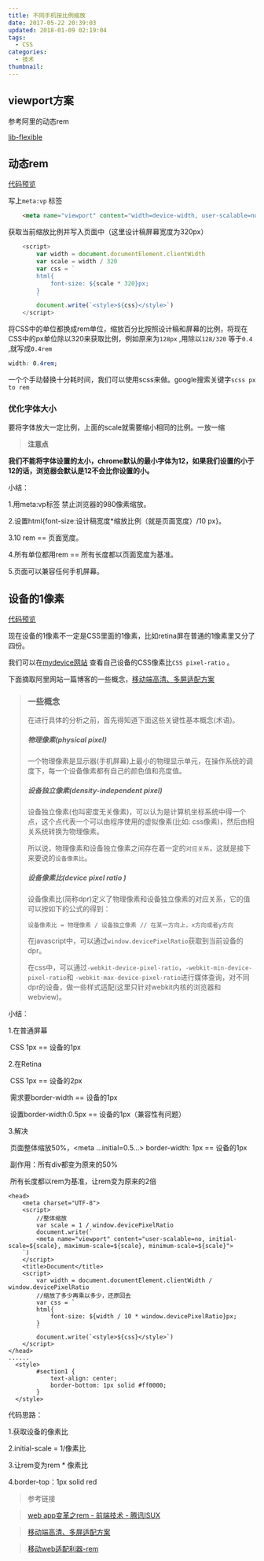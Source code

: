 ```yaml
---
title: 不同手机按比例缩放
date: 2017-05-22 20:39:03
updated: 2018-01-09 02:19:04
tags: 
  - CSS
categories:
  - 技术
thumbnail:
---
```

## viewport方案

参考阿里的动态rem

[lib-flexible](https://github.com/amfe/lib-flexible)



## 动态rem

[代码预览](https://github.com/gl09025/demos/blob/master/34lesson-rem/rem.html)

写上`meta:vp` 标签

```html
    <meta name="viewport" content="width=device-width, user-scalable=no, initial-scale=1.0, maximum-scale=1.0, minimum-scale=1.0">
```

获取当前缩放比例并写入页面中（这里设计稿屏幕宽度为320px）

```javascript
    <script>
        var width = document.documentElement.clientWidth
        var scale = width / 320
        var css = `
        html{
            font-size: ${scale * 320}px;
        }
        `
        document.write(`<style>${css}</style>`)
    </script>
```

将CSS中的单位都换成rem单位，缩放百分比按照设计稿和屏幕的比例，将现在CSS中的px单位除以320来获取比例，例如原来为`128px` ,用除以`128/320` 等于`0.4` ,就写成`0.4rem` 

```css
width: 0.4rem;
```

一个个手动替换十分耗时间，我们可以使用scss来做。google搜索关键字`scss px to rem`



### 优化字体大小

要将字体放大一定比例，上面的scale就需要缩小相同的比例。一放一缩
> **注意点** 

**我们不能将字体设置的太小，chrome默认的最小字体为12，如果我们设置的小于12的话，浏览器会默认是12不会比你设置的小。** 



小结：

1.用meta:vp标签 禁止浏览器的980像素缩放。

2.设置html{font-size:设计稿宽度*缩放比例（就是页面宽度）/10 px}。

3.10 rem == 页面宽度。

4.所有单位都用rem == 所有长度都以页面宽度为基准。

5.页面可以兼容任何手机屏幕。







## 设备的1像素

[代码预览](https://github.com/gl09025/demos/blob/master/34lesson-rem/1px.html)

现在设备的1像素不一定是CSS里面的1像素，比如retina屏在普通的1像素里又分了四份。

我们可以在[mydevice网站](http://mydevice.io/) 查看自己设备的CSS像素比`CSS pixel-ratio` 。

下面摘取阿里网站一篇博客的一些概念，[移动端高清、多屏适配方案](http://www.aliued.com/?p=3166)

>### 一些概念
>
>在进行具体的分析之前，首先得知道下面这些关键性基本概念(术语)。
>
>##### 物理像素(physical pixel)
>
>一个物理像素是显示器(手机屏幕)上最小的物理显示单元，在操作系统的调度下，每一个设备像素都有自己的颜色值和亮度值。
>
>##### 设备独立像素(density-independent pixel)
>
>设备独立像素(也叫密度无关像素)，可以认为是计算机坐标系统中得一个点，这个点代表一个可以由程序使用的虚拟像素(比如: css像素)，然后由相关系统转换为物理像素。
>
>所以说，物理像素和设备独立像素之间存在着一定的`对应关系`，这就是接下来要说的`设备像素比`。
>
>##### 设备像素比(device pixel ratio )
>
>设备像素比(简称dpr)定义了物理像素和设备独立像素的对应关系，它的值可以按如下的公式的得到：
>
>```
>设备像素比 = 物理像素 / 设备独立像素 // 在某一方向上，x方向或者y方向
>
>```
>
>在javascript中，可以通过`window.devicePixelRatio`获取到当前设备的dpr。
>
>在css中，可以通过`-webkit-device-pixel-ratio`，`-webkit-min-device-pixel-ratio`和 `-webkit-max-device-pixel-ratio`进行媒体查询，对不同dpr的设备，做一些样式适配(这里只针对webkit内核的浏览器和webview)。





小结：

1.在普通屏幕

​	CSS 1px == 设备的1px

2.在Retina

​	CSS 1px == 设备的2px

​	需求要border-width == 设备的1px

​	设置border-width:0.5px == 设备的1px（兼容性有问题）

3.解决

​	页面整体缩放50%，<meta ...initial=0.5...> border-width: 1px == 设备的1px

​	副作用：所有div都变为原来的50%

​	所有长度都以rem为基准，让rem变为原来的2倍



```markup
<head>
    <meta charset="UTF-8">
    <script>
        //整体缩放
        var scale = 1 / window.devicePixelRatio
        document.write(`
        <meta name="viewport" content="user-scalable=no, initial-scale=${scale}, maximum-scale=${scale}, minimum-scale=${scale}">
    `)
    </script>
    <title>Document</title>
    <script>
        var width = document.documentElement.clientWidth / window.devicePixelRatio
        //缩放了多少再乘以多少，还原回去
        var css = `
        html{
            font-size: ${width / 10 * window.devicePixelRatio}px;
        }
        `
        document.write(`<style>${css}</style>`)
    </script>
</head>
......
  <style>
        #section1 {
            text-align: center;
            border-bottom: 1px solid #ff0000;
        }
  </style>
```

代码思路：

1.获取设备的像素比

2.initial-scale = 1/像素比

3.让rem变为rem * 像素比

4.border-top：1px solid red





> 参考链接

>[web app变革之rem - 前端技术 - 腾讯ISUX](https://isux.tencent.com/web-app-rem.html)

>[移动端高清、多屏适配方案](http://www.aliued.com/?p=3166)

>[移动web适配利器-rem](http://www.alloyteam.com/2016/03/mobile-web-adaptation-tool-rem/)